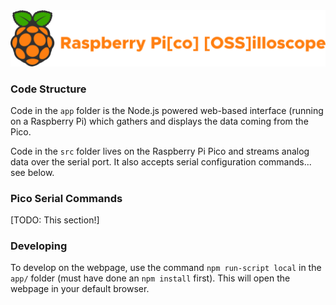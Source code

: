 <div align="center">
  <img src="docs/repo_logo.png">
</div>

### Code Structure

Code in the `app` folder is the Node.js powered web-based interface (running on a Raspberry Pi) which gathers and displays the data coming from the Pico.

Code in the `src` folder lives on the Raspberry Pi Pico and streams analog data over the serial port. It also accepts serial configuration commands... see below.

### Pico Serial Commands

[TODO: This section!]

### Developing

To develop on the webpage, use the command `npm run-script local` in the `app/` folder (must have done an `npm install` first). This will open the webpage in your default browser.

